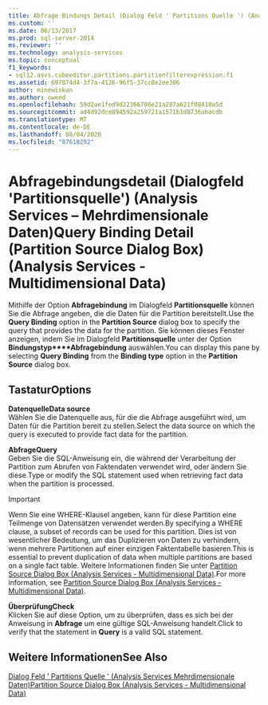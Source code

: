 ```yaml
---
title: Abfrage Bindungs Detail (Dialog Feld ' Partitions Quelle ') (Analysis Services-Mehrdimensionale Daten) | Microsoft-Dokumentation
ms.custom: ''
ms.date: 06/13/2017
ms.prod: sql-server-2014
ms.reviewer: ''
ms.technology: analysis-services
ms.topic: conceptual
f1_keywords:
- sql12.asvs.cubeeditor.partitions.partitionfilterexpression.f1
ms.assetid: 697874d4-3f7a-4126-96f5-37cc8e2ee306
author: minewiskan
ms.author: owend
ms.openlocfilehash: 59d2ae1fed9d22366786e21a287a621f08418a5d
ms.sourcegitcommit: ad4d92dce894592a259721a1571b1d8736abacdb
ms.translationtype: MT
ms.contentlocale: de-DE
ms.lasthandoff: 08/04/2020
ms.locfileid: "87618292"
---
```

# <a name="query-binding-detail-partition-source-dialog-box-analysis-services---multidimensional-data"></a><span data-ttu-id="7b419-102">Abfragebindungsdetail (Dialogfeld 'Partitionsquelle') (Analysis Services – Mehrdimensionale Daten)</span><span class="sxs-lookup"><span data-stu-id="7b419-102">Query Binding Detail (Partition Source Dialog Box) (Analysis Services - Multidimensional Data)</span></span>
  <span data-ttu-id="7b419-103">Mithilfe der Option **Abfragebindung** im Dialogfeld **Partitionsquelle** können Sie die Abfrage angeben, die die Daten für die Partition bereitstellt.</span><span class="sxs-lookup"><span data-stu-id="7b419-103">Use the **Query Binding** option in the **Partition Source** dialog box to specify the query that provides the data for the partition.</span></span> <span data-ttu-id="7b419-104">Sie können dieses Fenster anzeigen, indem Sie im Dialogfeld **Partitionsquelle** unter der Option **Bindungstyp\*\*\*\*Abfragebindung** auswählen.</span><span class="sxs-lookup"><span data-stu-id="7b419-104">You can display this pane by selecting **Query Binding** from the **Binding type** option in the **Partition Source** dialog box.</span></span>  
  
## <a name="options"></a><span data-ttu-id="7b419-105">Tastatur</span><span class="sxs-lookup"><span data-stu-id="7b419-105">Options</span></span>  
 <span data-ttu-id="7b419-106">**Datenquelle**</span><span class="sxs-lookup"><span data-stu-id="7b419-106">**Data source**</span></span>  
 <span data-ttu-id="7b419-107">Wählen Sie die Datenquelle aus, für die die Abfrage ausgeführt wird, um Daten für die Partition bereit zu stellen.</span><span class="sxs-lookup"><span data-stu-id="7b419-107">Select the data source on which the query is executed to provide fact data for the partition.</span></span>  
  
 <span data-ttu-id="7b419-108">**Abfrage**</span><span class="sxs-lookup"><span data-stu-id="7b419-108">**Query**</span></span>  
 <span data-ttu-id="7b419-109">Geben Sie die SQL-Anweisung ein, die während der Verarbeitung der Partition zum Abrufen von Faktendaten verwendet wird, oder ändern Sie diese.</span><span class="sxs-lookup"><span data-stu-id="7b419-109">Type or modify the SQL statement used when retrieving fact data when the partition is processed.</span></span>  
  
> [!IMPORTANT]  
>  <span data-ttu-id="7b419-110">Wenn Sie eine WHERE-Klausel angeben, kann für diese Partition eine Teilmenge von Datensätzen verwendet werden.</span><span class="sxs-lookup"><span data-stu-id="7b419-110">By specifying a WHERE clause, a subset of records can be used for this partition.</span></span> <span data-ttu-id="7b419-111">Dies ist von wesentlicher Bedeutung, um das Duplizieren von Daten zu verhindern, wenn mehrere Partitionen auf einer einzigen Faktentabelle basieren.</span><span class="sxs-lookup"><span data-stu-id="7b419-111">This is essential to prevent duplication of data when multiple partitions are based on a single fact table.</span></span> <span data-ttu-id="7b419-112">Weitere Informationen finden Sie unter [Partition Source Dialog Box &#40;Analysis Services - Multidimensional Data&#41;](partition-source-dialog-box-analysis-services-multidimensional-data.md).</span><span class="sxs-lookup"><span data-stu-id="7b419-112">For more information, see [Partition Source Dialog Box &#40;Analysis Services - Multidimensional Data&#41;](partition-source-dialog-box-analysis-services-multidimensional-data.md).</span></span>  
  
 <span data-ttu-id="7b419-113">**Überprüfung**</span><span class="sxs-lookup"><span data-stu-id="7b419-113">**Check**</span></span>  
 <span data-ttu-id="7b419-114">Klicken Sie auf diese Option, um zu überprüfen, dass es sich bei der Anweisung in **Abfrage** um eine gültige SQL-Anweisung handelt.</span><span class="sxs-lookup"><span data-stu-id="7b419-114">Click to verify that the statement in **Query** is a valid SQL statement.</span></span>  
  
## <a name="see-also"></a><span data-ttu-id="7b419-115">Weitere Informationen</span><span class="sxs-lookup"><span data-stu-id="7b419-115">See Also</span></span>  
 [<span data-ttu-id="7b419-116">Dialog Feld ' Partitions Quelle ' &#40;Analysis Services Mehrdimensionale Daten&#41;</span><span class="sxs-lookup"><span data-stu-id="7b419-116">Partition Source Dialog Box &#40;Analysis Services - Multidimensional Data&#41;</span></span>](partition-source-dialog-box-analysis-services-multidimensional-data.md)  
  
  
